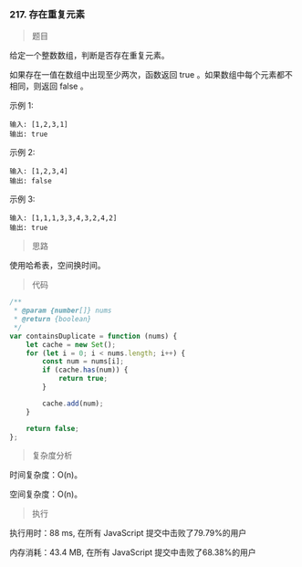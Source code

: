 ### 217. 存在重复元素

> 题目

给定一个整数数组，判断是否存在重复元素。

如果存在一值在数组中出现至少两次，函数返回 true 。如果数组中每个元素都不相同，则返回 false 。

示例 1:
```
输入: [1,2,3,1]
输出: true
```

示例 2:
```
输入: [1,2,3,4]
输出: false
```

示例 3:
```
输入: [1,1,1,3,3,4,3,2,4,2]
输出: true
```

> 思路

使用哈希表，空间换时间。

> 代码

```js
/**
 * @param {number[]} nums
 * @return {boolean}
 */
var containsDuplicate = function (nums) {
    let cache = new Set();
    for (let i = 0; i < nums.length; i++) {
        const num = nums[i];
        if (cache.has(num)) {
            return true;
        }

        cache.add(num);
    }

    return false;
};
```

> 复杂度分析

时间复杂度：O(n)。

空间复杂度：O(n)。

> 执行

执行用时：88 ms, 在所有 JavaScript 提交中击败了79.79%的用户

内存消耗：43.4 MB, 在所有 JavaScript 提交中击败了68.38%的用户
